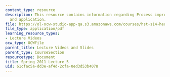 ```yaml
---
content_type: resource
description: This resource contains information regarding Process improvement theory
  and application.
file: https://ol-ocw-studio-app-qa.s3.amazonaws.com/courses/hst-s14-health-information-systems-to-improve-quality-of-care-in-resource-poor-settings-spring-2012/61cfac5add3eaf4d2cfa0ed3d53b4078_MITHST_S14S12_lec07_1105.pdf
file_type: application/pdf
learning_resource_types:
- Lecture Videos
ocw_type: OCWFile
parent_title: Lecture Videos and Slides
parent_type: CourseSection
resourcetype: Document
title: Spring 2011 Lecture 5
uid: 61cfac5a-dd3e-af4d-2cfa-0ed3d53b4078
---
```

